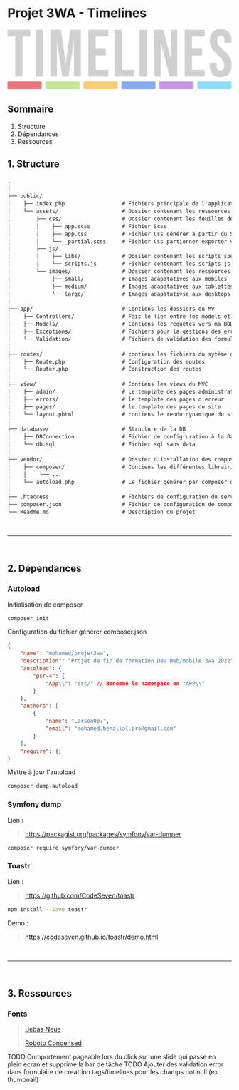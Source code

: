 # Projet 3WA - Timelines

![Timelines](public/assets/images/logo.svg "logo Timelines")

## Sommaire

1. Structure
2. Dépendances
3. Ressources

## 1. Structure

````md
.
│
├── public/
│    ├── index.php                  # Fichiers principale de l'application qui gère les routes et le rendu
│    └── assets/                    # Dossier contenant les ressources Css/Js/images
│        ├── css/                   # Dossier contenant les feuilles de styles
│        │    ├── app.scss          # Fichier Scss
│        │    ├── app.css           # Fichier Css générer à partir du Scss
│        │    └── _partial.scss     # Fichier Css partionner exporter vers app.scss
│        ├── js/
│        │    ├── libs/             # Dossier contenant les scripts spécifiques exporté vers scripts.js
│        │    └── scripts.js        # Fichier contenant les scripts js principaux
│        └── images/                # Dossier contenant les ressources images/SVG/logo...
│             ├── small/            # Images adapatatives aux mobiles
│             ├── medium/           # Images adapatatives aux tablettes
│             └── large/            # Images adapatativse aux desktops
│
├── app/                            # Contiens les dossiers du MV
│    ├── Controllers/               # Fais le lien entre les models et le view
│    ├── Models/                    # Contiens les requêtes vers ma BDD
│    ├── Exceptions/                # Fichiers pour la gestions des erreur PHP
│    └── Validation/                # Fichiers de validation des formulaires PHP
│
├── routes/                         # contiens les fichiers du sytème de routes
│    ├── Route.php                  # Configuration des routes
│    └── Router.php                 # Construction des routes
│
├── view/                           # Contiens les views du MVC
│    ├── admin/                     # Le template des pages administrateur
│    ├── errors/                    # le template des pages d'erreur
│    ├── pages/                     # le template des pages du site
│    └── layout.phtml               # contiens le rendu dynamique du site (header/footer)
│
├── database/                       # Structure de la DB
│    ├── DBConnection               # Fichier de configruration à la Database
│    └── db.sql                     # Fichier sql sans data
│
├── vendor/                         # Dossier d'installation des composents de composer
│    ├── composer/                  # Contiens les différentes librairies intallé via composer
│    │    └── ...
│    └── autoload.php               # Le fichier générer par composer qui gére l'autoload
│
├── .htaccess                       # Fichiers de configuration du serveurs HTTP Apache
├── composer.json                   # Fichier de configuration de composer
└── Readme.md                       # Description du projet
````

&nbsp;

---

&nbsp;

## 2. Dépendances

### Autoload

Initialisation de composer

````bash
composer init
````

Configuration du fichier générer composer.json

````json
{
    "name": "mohamed/projet3wa",
    "description": "Projet de fin de formation Dev Web/mobile 3wa 2022",
    "autoload": {
        "psr-4": {
            "App\\": "src/" // Renomme le namespace en "APP\\"
        }
    },
    "authors": [
        {
            "name": "Larson007",
            "email": "mohamed.benallal.pro@gmail.com"
        }
    ],
    "require": {}
}
````

Mettre à jour l'autoload

````bash
composer dump-autoload
````

### Symfony dump

Lien :
> <https://packagist.org/packages/symfony/var-dumper>

````bash
composer require symfony/var-dumper
````

### Toastr

Lien :
> <https://github.com/CodeSeven/toastr>

````bash
npm install --save toastr
````

Demo :
> <https://codeseven.github.io/toastr/demo.html>

&nbsp;

---

&nbsp;

## 3. Ressources

### Fonts

> [Bebas Neue](https://fonts.google.com/specimen/Bebas+Neue?query=bebas#standard-styles)
>
> [Roboto Condensed](https://fonts.google.com/specimen/Roboto+Condensed?query=roboto+conden)

TODO Comportement pageable lors du click sur une slide qui passe en plein ecran et supprime la bar de tâche
TODO Ajouter des validation error dans formulaire de creattion tags/timelines pour les champs not null (ex thumbnail)
